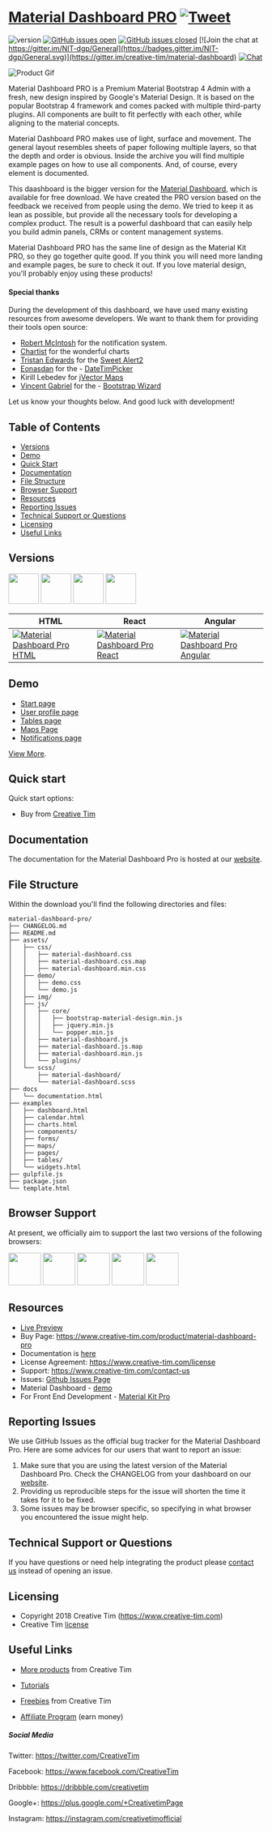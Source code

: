 # [Material Dashboard PRO](https://demos.creative-tim.com/material-dashboard-pro/examples/dashboard.html) [![Tweet](https://img.shields.io/twitter/url/http/shields.io.svg?style=social&logo=twitter)](https://twitter.com/intent/tweet?text=Material%20Dashboard%20PRO%20by%20Creative%20Tim&url=https%3A%2F%2Fdemos.creative-tim.com%2Fmaterial-dashboard-pro%2Fexamples%2Fdashboard.html&via=CreativeTim)



![version](https://img.shields.io/badge/version-2.0.2-blue.svg) [![GitHub issues open](https://img.shields.io/github/issues/creativetimofficial/ct-material-dashboard-pro.svg?maxAge=2592000)](https://github.com/creativetimofficial/ct-material-dashboard-pro/issues?q=is%3Aopen+is%3Aissue) [![GitHub issues closed](https://img.shields.io/github/issues-closed-raw/creativetimofficial/ct-material-dashboard-pro.svg?maxAge=2592000)](https://github.com/creativetimofficial/ct-material-dashboard-pro/issues?q=is%3Aissue+is%3Aclosed) [![Join the chat at https://gitter.im/NIT-dgp/General](https://badges.gitter.im/NIT-dgp/General.svg)](https://gitter.im/creative-tim/material-dashboard) [![Chat](https://img.shields.io/badge/chat-on%20discord-7289da.svg)](https://discord.gg/E4aHAQy)

![Product Gif](https://s3.amazonaws.com/creativetim_bucket/github/gif/material-dashboard-pro.gif)

Material Dashboard PRO is a Premium Material Bootstrap 4 Admin with a fresh, new design inspired by Google's Material Design. It is based on the popular Bootstrap 4 framework and comes packed with multiple third-party plugins. All components are built to fit perfectly with each other, while aligning to the material concepts.

Material Dashboard PRO makes use of light, surface and movement. The general layout resembles sheets of paper following multiple layers, so that the depth and order is obvious. Inside the archive you will find multiple example pages on how to use all components. And, of course, every element is documented.

This daashboard is the bigger version for the [Material Dashboard](https://www.creative-tim.com/product/material-dashboard), which is available for free download. We have created the PRO version based on the feedback we received from people using the demo. We tried to keep it as lean as possible, but provide all the necessary tools for developing a complex product. The result is a powerful dashboard that can easily help you build admin panels, CRMs or content management systems.


Material Dashboard PRO has the same line of design as the Material Kit PRO, so they go together quite good. If you think you will need more landing and example pages, be sure to check it out. If you love material design, you'll probably enjoy using these products!


#### Special thanks
During the development of this dashboard, we have used many existing resources from awesome developers. We want to thank them for providing their tools open source:
- [Robert McIntosh](https://github.com/mouse0270/bootstrap-notify) for the notification system.
- [Chartist](https://gionkunz.github.io/chartist-js/) for the wonderful charts
- [Tristan Edwards](https://twitter.com/t4t5) for the [Sweet Alert2](https://sweetalert2.github.io/)
- [Eonasdan](https://github.com/Eonasdan) for the - [DateTimPicker](https://eonasdan.github.io/bootstrap-datetimepicker/)
- Kirill Lebedev for [jVector Maps](http://jvectormap.com/)
- [Vincent Gabriel](https://twitter.com/gabrielva) for the - [Bootstrap Wizard](http://vinceg.github.io/twitter-bootstrap-wizard/)


Let us know your thoughts below. And good luck with development!

## Table of Contents

* [Versions](#versions)
* [Demo](#demo)
* [Quick Start](#quick-start)
* [Documentation](#documentation)
* [File Structure](#file-structure)
* [Browser Support](#browser-support)
* [Resources](#resources)
* [Reporting Issues](#reporting-issues)
* [Technical Support or Questions](#technical-support-or-questions)
* [Licensing](#licensing)
* [Useful Links](#useful-links)


## Versions

[<img src="https://s3.amazonaws.com/creativetim_bucket/github/html.png" width="60" height="60" />](https://www.creative-tim.com/product/material-dashboard-pro)
[<img src="https://s3.amazonaws.com/creativetim_bucket/github/react.svg" width="60" height="60" />](https://www.creative-tim.com/product/material-dashboard-pro-react)
[<img src="https://s3.amazonaws.com/creativetim_bucket/github/vuejs.png" width="60" height="60" />](https://www.creative-tim.com/product/vue-material-dashboard-pro)
[<img src="https://s3.amazonaws.com/creativetim_bucket/github/angular.png" width="60" height="60" />](https://www.creative-tim.com/product/material-dashboard-pro-angular2)


| HTML | React | Angular |
| --- | --- | --- |
| [![Material Dashboard Pro HTML](https://s3.amazonaws.com/creativetim_bucket/products/51/thumb/opt_mdp_thumbnail.jpg)](https://www.creative-tim.com/product/material-dashboard-pro) | [![Material Dashboard Pro React](https://s3.amazonaws.com/creativetim_bucket/products/80/thumb/opt_mdp_react_thumbnail.jpg)](https://www.creative-tim.com/product/material-dashboard-pro-react)  | [![Material Dashboard Pro Angular](https://s3.amazonaws.com/creativetim_bucket/products/78/thumb/opt_mdp_thumbnail.jpg)](https://www.creative-tim.com/product/material-dashboard-pro-angular2)

## Demo

- [Start page](https://demos.creative-tim.com/material-dashboard-pro/examples/dashboard.html)
- [User profile page](https://demos.creative-tim.com/material-dashboard-pro/examples/pages/user.html)
- [Tables page ](https://demos.creative-tim.com/material-dashboard-pro/examples/tables/extended.html)
- [Maps Page](https://demos.creative-tim.com/material-dashboard-pro/examples/maps/google.html)
- [Notifications page](https://demos.creative-tim.com/material-dashboard-pro/examples/components/notifications.html)

[View More](https://demos.creative-tim.com/material-dashboard-pro/examples/dashboard.html).


## Quick start

Quick start options:

- Buy from [Creative Tim](https://www.creative-tim.com/product/material-dashboard-pro)


## Documentation
The documentation for the Material Dashboard Pro is hosted at our [website](https://demos.creative-tim.com/material-dashboard-pro/docs/2.0/getting-started/introduction.html).


## File Structure

Within the download you'll find the following directories and files:

```
material-dashboard-pro/
├── CHANGELOG.md
├── README.md
├── assets/
│   ├── css/
│   │   ├── material-dashboard.css
│   │   ├── material-dashboard.css.map
│   │   ├── material-dashboard.min.css
│   ├── demo/
│   │   ├── demo.css
│   │   └── demo.js
│   ├── img/
│   ├── js/
│   │   ├── core/
│   │   │   ├── bootstrap-material-design.min.js
│   │   │   ├── jquery.min.js
│   │   │   └── popper.min.js
│   │   ├── material-dashboard.js
│   │   ├── material-dashboard.js.map
│   │   ├── material-dashboard.min.js
│   │   └── plugins/
│   └── scss/
│       ├── material-dashboard/
│       └── material-dashboard.scss
├── docs
│   └── documentation.html
├── examples
│   ├── dashboard.html
│   ├── calendar.html
│   ├── charts.html
│   ├── components/
│   ├── forms/
│   ├── maps/
│   ├── pages/
│   ├── tables/
│   └── widgets.html
├── gulpfile.js
├── package.json
└── template.html

```

## Browser Support

At present, we officially aim to support the last two versions of the following browsers:

<img src="https://s3.amazonaws.com/creativetim_bucket/github/browser/chrome.png" width="64" height="64"> <img src="https://s3.amazonaws.com/creativetim_bucket/github/browser/firefox.png" width="64" height="64"> <img src="https://s3.amazonaws.com/creativetim_bucket/github/browser/edge.png" width="64" height="64"> <img src="https://s3.amazonaws.com/creativetim_bucket/github/browser/safari.png" width="64" height="64"> <img src="https://s3.amazonaws.com/creativetim_bucket/github/browser/opera.png" width="64" height="64">


## Resources
- [Live Preview](https://demos.creative-tim.com/material-dashboard-pro/examples/dashboard.html)
- Buy Page: https://www.creative-tim.com/product/material-dashboard-pro
- Documentation is [here](https://demos.creative-tim.com/material-dashboard-pro/docs/2.0/getting-started/introduction.html)
- License Agreement: https://www.creative-tim.com/license
- Support: https://www.creative-tim.com/contact-us
- Issues: [Github Issues Page](https://github.com/creativetimofficial/ct-material-dashboard-pro/issues)
- Material Dashboard - [demo](https://www.creative-tim.com/product/material-dashboard?ref=github-md-pro)
- For Front End Development - [Material Kit Pro ](https://www.creative-tim.com/product/material-kit-pro?ref=github-md-pro)

## Reporting Issues
We use GitHub Issues as the official bug tracker for the Material Dashboard Pro. Here are some advices for our users that want to report an issue:

1. Make sure that you are using the latest version of the Material Dashboard Pro. Check the CHANGELOG from your dashboard on our [website](https://www.creative-tim.com/).
2. Providing us reproducible steps for the issue will shorten the time it takes for it to be fixed.
3. Some issues may be browser specific, so specifying in what browser you encountered the issue might help.

## Technical Support or Questions

If you have questions or need help integrating the product please [contact us](https://www.creative-tim.com/contact-us) instead of opening an issue.

## Licensing

- Copyright 2018 Creative Tim (https://www.creative-tim.com)
- Creative Tim [license](https://www.creative-tim.com/license)

## Useful Links

 - [More products](https://www.creative-tim.com/bootstrap-themes) from Creative Tim

- [Tutorials](https://www.youtube.com/channel/UCVyTG4sCw-rOvB9oHkzZD1w)

- [Freebies](https://www.creative-tim.com/bootstrap-themes/free) from Creative Tim

- [Affiliate Program](https://www.creative-tim.com/affiliates/new) (earn money)

##### Social Media

Twitter: <https://twitter.com/CreativeTim>

Facebook: <https://www.facebook.com/CreativeTim>

Dribbble: <https://dribbble.com/creativetim>

Google+: <https://plus.google.com/+CreativetimPage>

Instagram: <https://instagram.com/creativetimofficial>
